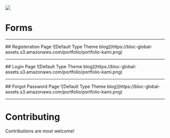 ![](https://raw.githubusercontent.com/matiassingers/awesome-readme/master/icon.png)
# Forms #
<hr>
## Registeration Page
![Default Type Theme blog](https://bloc-global-assets.s3.amazonaws.com/portfolio/portfolio-kami.png)
<hr>
## Login Page
![Default Type Theme blog](https://bloc-global-assets.s3.amazonaws.com/portfolio/portfolio-kami.png)
<hr>
## Forgot Password Page
![Default Type Theme blog](https://bloc-global-assets.s3.amazonaws.com/portfolio/portfolio-kami.png)
<hr>

# Contributing #
Contributions are most welcome!
